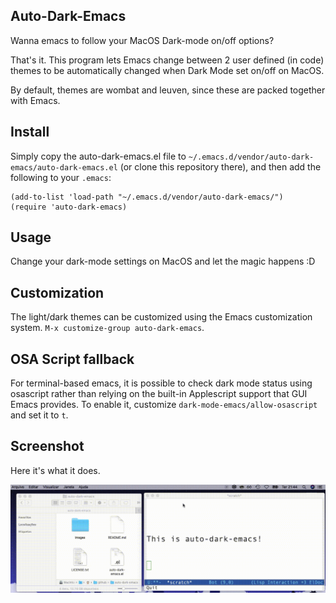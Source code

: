 Auto-Dark-Emacs
---------------

Wanna emacs to follow your MacOS Dark-mode on/off options?

That's it. This program lets Emacs change between 2 user defined (in code) themes to be automatically changed when Dark Mode set on/off on MacOS.

By default, themes are wombat and leuven, since these are packed together with Emacs.


Install
-------

Simply copy the auto-dark-emacs.el file to `~/.emacs.d/vendor/auto-dark-emacs/auto-dark-emacs.el` (or clone this repository there), and then add the following to your `.emacs`:

```
(add-to-list 'load-path "~/.emacs.d/vendor/auto-dark-emacs/")
(require 'auto-dark-emacs)
```

Usage
-----
Change your dark-mode settings on MacOS and let the magic happens :D

Customization
-----
The light/dark themes can be customized using the Emacs customization system. `M-x customize-group auto-dark-emacs`.

OSA Script fallback
-----
For terminal-based emacs, it is possible to check dark mode status using osascript rather than relying on the built-in Applescript support that GUI Emacs provides. To enable it, customize `dark-mode-emacs/allow-osascript` and set it to `t`.

Screenshot
----------
Here it's what it does.

![auto-dark-emacs  in action](images/ade.gif)


